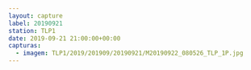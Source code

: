 ```yaml
---
layout: capture
label: 20190921
station: TLP1
date: 2019-09-21 21:00:00+00:00
capturas:
  - imagem: TLP1/2019/201909/20190921/M20190922_080526_TLP_1P.jpg
---
```

